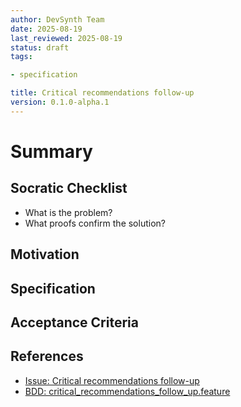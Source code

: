 ```yaml
---
author: DevSynth Team
date: 2025-08-19
last_reviewed: 2025-08-19
status: draft
tags:

- specification

title: Critical recommendations follow-up
version: 0.1.0-alpha.1
---
```


<!--
Required metadata fields:
- author: document author
- date: creation date
- last_reviewed: last review date
- status: draft | review | published
- tags: search keywords
- title: short descriptive name
- version: specification version
-->

# Summary

## Socratic Checklist
- What is the problem?
- What proofs confirm the solution?

## Motivation

## Specification

## Acceptance Criteria

## References

- [Issue: Critical recommendations follow-up](../../issues/Critical-recommendations-follow-up.md)
- [BDD: critical_recommendations_follow_up.feature](../../tests/behavior/features/critical_recommendations_follow_up.feature)
